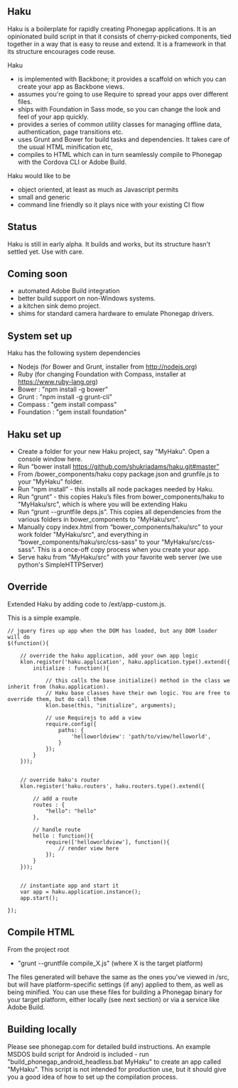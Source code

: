 Haku
----
Haku is a boilerplate for rapidly creating Phonegap applications. It is an opinionated build script in that it consists
of cherry-picked components, tied together in a way that is easy to reuse and extend. It is a framework in that its
structure encourages code reuse.

Haku
- is implemented with Backbone; it provides a scaffold on which you can create your app as Backbone views.
- assumes you're going to use Require to spread your apps over different files.
- ships with Foundation in Sass mode, so you can change the look and feel of your app quickly.
- provides a series of common utility classes for managing offline data, authentication, page transitions etc. 
- uses Grunt and Bower for build tasks and dependencies. It takes care of the usual HTML minification etc, 
- compiles to HTML which can in turn seamlessly compile to Phonegap with the Cordova CLI or Adobe Build. 

Haku would like to be 
- object oriented, at least as much as Javascript permits
- small and generic
- command line friendly so it plays nice with your existing CI flow


Status
------
Haku is still in early alpha. It builds and works, but its structure hasn't settled yet. Use with care.


Coming soon
-----------
- automated Adobe Build integration
- better build support on non-Windows systems.
- a kitchen sink demo project.
- shims for standard camera hardware to emulate Phonegap drivers.


System set up
------------
Haku has the following system dependencies 
- Nodejs (for Bower and Grunt, installer from http://nodejs.org)
- Ruby (for changing Foundation with Compass, installer at https://www.ruby-lang.org)
- Bower : "npm install -g bower"
- Grunt : "npm install -g grunt-cli"
- Compass : "gem install compass"
- Foundation : "gem install foundation"


Haku set up
-----------
 - Create a folder for your new Haku project, say "MyHaku". Open a console window here.
 - Run “bower install https://github.com/shukriadams/haku.git#master” 
 - From  /bower_components/haku copy package.json and grunfile.js to your "MyHaku" folder. 
 - Run “npm install” - this installs all node packages needed by Haku.
 - Run “grunt” - this copies Haku’s files from bower_components/haku to "MyHaku/src", which is where you will be extending Haku
 - Run “grunt --gruntfile deps.js”. This copies all dependencies from the various folders in bower_components to "MyHaku/src".
 - Manually copy index.html from “bower_components/haku/src” to your work folder "MyHaku/src", and everything in “bower_components/haku/src/css-sass” to your "MyHaku/src/css-sass". This is a once-off copy process when you create your app.
 - Serve haku from "MyHaku/src" with your favorite web server (we use python's SimpleHTTPServer)
 

Override
--------
Extended Haku by adding code to /ext/app-custom.js.

This is a simple example.

	// jquery fires up app when the DOM has loaded, but any DOM loader will do
	$(function(){

		// override the haku application, add your own app logic	
	    klon.register('haku.application', haku.application.type().extend({
	        initialize : function(){

	        	// this calls the base initialize() method in the class we inherit from (haku.application).
	        	// Haku base classes have their own logic. You are free to override them, but do call them
	            klon.base(this, "initialize", arguments);

				// use Requirejs to add a view
	            require.config({
	                paths: {
	                    'helloworldview': 'path/to/view/helloworld',
	                }
	            }); 
	        }
	    }));


	    // override haku's router
	    klon.register('haku.routers', haku.routers.type().extend({
	        
	        // add a route
	        routes : {
	        	"hello": "hello"
	        },

	        // handle route
	        hello : function(){
	            require(['helloworldview'], function(){
	            	// render view here
	            });
	        }
	    }));


	    // instantiate app and start it	
	    var app = haku.application.instance();
	    app.start();

	});



Compile HTML
------------
From the project root
- "grunt --gruntfile compile_X.js" (where X is the target platform) 

The files generated will behave the same as the ones you've viewed in /src, but will have platform-specific settings (if any) applied to them, as well as being minified. You can use these files for building a Phonegap binary for your target platform, either locally (see next section) or via a service like Adobe Build.


Building locally
----------------
Please see phonegap.com for detailed build instructions. An example MSDOS build script for Android is included - run "build_phonegap_android_headless.bat MyHaku" to create an app called "MyHaku". This script is not intended for production use, but it should give you a good idea of how to set up the compilation process.
